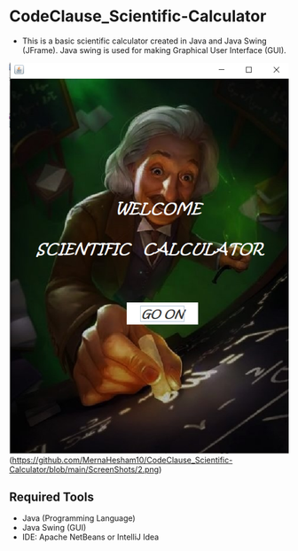 # CodeClause_Scientific-Calculator
- This is a basic scientific calculator created in Java and Java Swing (JFrame). Java swing is used for making Graphical User Interface (GUI).

![ScientificCalculator](https://github.com/MernaHesham10/CodeClause_Scientific-Calculator/blob/main/ScreenShots/1.png)
(https://github.com/MernaHesham10/CodeClause_Scientific-Calculator/blob/main/ScreenShots/2.png)

## Required Tools
- Java (Programming Language)
- Java Swing (GUI)
- IDE: Apache NetBeans or IntelliJ Idea

